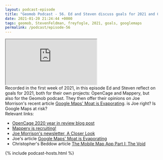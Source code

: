 ```yaml
--- 
layout: podcast-episode
title: "Geomob Podcast - 56. Ed and Steven discuss goals for 2021 and Google Maps"
date: 2021-01-20 21:24:44 +0000
tags: geomob, StevenFeldman, freyfogle, 2021, goals, googlemaps
permalink: /podcast/episode-56
---
```


<iframe class="castos-iframe-player" src="https://5e2e9055a029d5-78101471.castos.com/player/336876"></iframe>

<div class="pt20">
Recorded in the first week of 2021, in this episode Ed and Steven reflect on goals for 2021, both for their own projects: OpenCage and Mappery, but also for the Geomob podcast. They then offer their opinions on Joe Morrison's recent article <a href="https://joemorrison.substack.com/p/google-maps-moat-is-evaporating">Google Maps' Moat is Evaporating</a>. is Joe right? Is Google Maps at risk?
</div>

<div class="pt20">
  Relevant links:
  <ul>
    <li class="pt10"><a href="https://blog.opencagedata.com/post/2020-year-in-review">OpenCage 2020 year in review blog post</a></li>
    <li class="pt10"><a href="">Mappery is recruiting!</a></a>
    <li class="pt10"><a href="https://joemorrison.substack.com/welcome">Joe Morrison's newsletter, A Closer Look</a></li>
    <li class="pt10"> Joe's article <a href="https://joemorrison.substack.com/p/google-maps-moat-is-evaporating">Google Maps' Moat is Evaporating</a></li>
    <li class="pt10">Christopher's Beddow article <a href="https://bedogged.substack.com/p/the-mobile-map-app-part-i-the-void">The Mobile Map App Part I: The Void</a></li>
  </ul>  
</div>

{% include podcast-hosts.html %}












